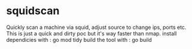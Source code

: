 # squidscan
Quickly scan a machine via squid, adjust source to change ips, ports etc. This is just a quick and dirty poc but it's way faster than nmap.
install dependicies with : go mod tidy
build the tool with : go build
